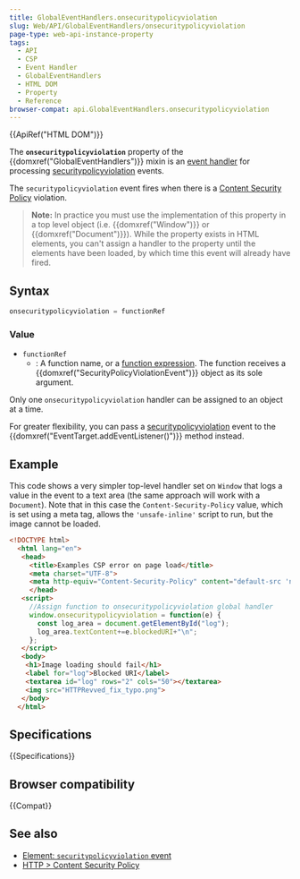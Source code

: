 ```yaml
---
title: GlobalEventHandlers.onsecuritypolicyviolation
slug: Web/API/GlobalEventHandlers/onsecuritypolicyviolation
page-type: web-api-instance-property
tags:
  - API
  - CSP
  - Event Handler
  - GlobalEventHandlers
  - HTML DOM
  - Property
  - Reference
browser-compat: api.GlobalEventHandlers.onsecuritypolicyviolation
---
```

{{ApiRef("HTML DOM")}}

The **`onsecuritypolicyviolation`** property of the {{domxref("GlobalEventHandlers")}} mixin is an [event handler](/en-US/docs/Web/Events/Event_handlers) for processing [securitypolicyviolation](/en-US/docs/Web/API/Element/securitypolicyviolation_event) events.

The `securitypolicyviolation` event fires when there is a [Content Security Policy](/en-US/docs/Web/HTTP/CSP) violation.

> **Note:** In practice you must use the implementation of this property in a top level object (i.e. {{domxref("Window")}} or {{domxref("Document")}}).
> While the property exists in HTML elements, you can't assign a handler to the property until the elements have been loaded, by which time this event will already have fired.

## Syntax

```js
onsecuritypolicyviolation = functionRef
```

### Value

- `functionRef`
  - : A function name, or a [function expression](/en-US/docs/Web/JavaScript/Reference/Operators/function). The function receives a {{domxref("SecurityPolicyViolationEvent")}} object as its sole argument.

Only one `onsecuritypolicyviolation` handler can be assigned to an object at a time.

For greater flexibility, you can pass a [securitypolicyviolation](/en-US/docs/Web/API/Element/securitypolicyviolation_event) event to the {{domxref("EventTarget.addEventListener()")}} method instead.

## Example

This code shows a very simpler top-level handler set on `Window` that logs a value in the event to a text area (the same approach will work with a `Document`).
Note that in this case the `Content-Security-Policy` value, which is set using a meta tag, allows the `'unsafe-inline'` script to run, but the image cannot be loaded.

```html
<!DOCTYPE html>
  <html lang="en">
   <head>
     <title>Examples CSP error on page load</title>
     <meta charset="UTF-8">
     <meta http-equiv="Content-Security-Policy" content="default-src 'none'; script-src 'unsafe-inline';">
     </head>
   <script>
     //Assign function to onsecuritypolicyviolation global handler
     window.onsecuritypolicyviolation = function(e) {
       const log_area = document.getElementById("log");
       log_area.textContent+=e.blockedURI+"\n";
     };
   </script>
   <body>
    <h1>Image loading should fail</h1>
    <label for="log">Blocked URI</label>
    <textarea id="log" rows="2" cols="50"></textarea>
    <img src="HTTPRevved_fix_typo.png">
   </body>
  </html>
```

## Specifications

{{Specifications}}

## Browser compatibility

{{Compat}}

## See also

- [Element: `securitypolicyviolation` event](/en-US/docs/Web/API/Element/securitypolicyviolation_event)
- [HTTP > Content Security Policy](/en-US/docs/Web/HTTP/CSP)
